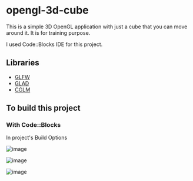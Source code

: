 # opengl-3d-cube
This is a simple 3D OpenGL application with just a cube that you can move around it. It is for training purpose.

I used Code::Blocks IDE for this project.

## Libraries
- [GLFW](https://www.glfw.org/)
- [GLAD](https://glad.dav1d.de/)
- [CGLM](https://cglm.readthedocs.io/en/latest/)

## To build this project
### With Code::Blocks
In project's Build Options

![image](https://github.com/eliferd/opengl-3d-cube/assets/1537036/0731dfde-a026-4ac7-846d-154d157bcb4b)

![image](https://github.com/eliferd/opengl-3d-cube/assets/1537036/b6ac6c33-f878-4638-ba2a-5dfb0910a2dd)

![image](https://github.com/eliferd/opengl-3d-cube/assets/1537036/e4e885c7-eb5b-42bd-881f-15a979b63645)
